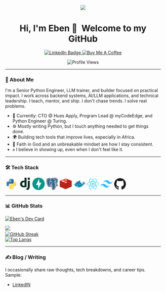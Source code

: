 <div align="center">
  <img src="https://media.giphy.com/media/M9gbBd9nbDrOTu1Mqx/giphy.gif" width="100"/>
</div>

<h1 align="center">Hi, I'm Eben 👋 &nbsp;Welcome to my GitHub</h1>

<p align="center">
  <a href="https://www.linkedin.com/in/in/nezeroriginal/">
    <img src="https://img.shields.io/badge/LinkedIn-blue?style=for-the-badge&logo=linkedin&logoColor=white" alt="LinkedIn Badge">
  </a>
  <a href="https://coff.ee/nezer" target="_blank">
    <img src="https://cdn.buymeacoffee.com/buttons/default-orange.png" alt="Buy Me A Coffee" height="41" width="174">
  </a>
</p>

<div align="center">
  <img src="https://komarev.com/ghpvc/?username=iNezerr&style=flat-square&color=blue" alt="Profile Views">
</div>

---

### 🚀 About Me

I'm a Senior Python Engineer, LLM trainer, and builder focused on practical impact. I work across backend systems, AI/LLM applications, and technical leadership. I teach, mentor, and ship. I don't chase trends. I solve real problems.

* 🔭 Currently: CTO @ Hues Apply, Program Lead @ myCodeEdge, and Python Engineer @ Turing.
* ⚙️ Mostly writing Python, but I touch anything needed to get things done.
* 🌍 Building tech tools that improve lives, especially in Africa.
* 🧠 Faith in God and an unbreakable mindset are how I stay consistent.
* ✊ I believe in showing up, even when I don't feel like it.

---

### 🛠 Tech Stack

<p>
<img src="https://github.com/devicons/devicon/blob/master/icons/python/python-original.svg" title="Python" alt="Python" width="40" height="40"/>
<img src="https://github.com/devicons/devicon/blob/master/icons/django/django-plain.svg" title="Django" alt="Django" width="40" height="40"/>
<img src="https://github.com/devicons/devicon/blob/master/icons/fastapi/fastapi-original.svg" title="FastAPI" alt="FastAPI" width="40" height="40"/>
<img src="https://github.com/devicons/devicon/blob/master/icons/postgresql/postgresql-original.svg" title="PostgreSQL" alt="PostgreSQL" width="40" height="40"/>
<img src="https://github.com/devicons/devicon/blob/master/icons/redis/redis-original.svg" title="Redis" alt="Redis" width="40" height="40"/>
<img src="https://github.com/devicons/devicon/blob/master/icons/docker/docker-original.svg" title="Docker" alt="Docker" width="40" height="40"/>
<img src="https://github.com/devicons/devicon/blob/master/icons/react/react-original.svg" title="React" alt="React" width="40" height="40"/>
<img src="https://github.com/devicons/devicon/blob/master/icons/tailwindcss/tailwindcss-original.svg" title="Tailwind" alt="Tailwind" width="40" height="40"/>
<img src="https://github.com/devicons/devicon/blob/master/icons/github/github-original.svg" title="GitHub" alt="GitHub" width="40" height="40"/>
</p>

---

### 📊 GitHub Stats

<a href="https://app.daily.dev/eben58"><img src="https://api.daily.dev/devcards/v2/hqsExUXhqarcRIQ9yuIfM.png?type=default&r=cp6" width="356" alt="Eben's Dev Card"/></a>

![](https://github-readme-stats.vercel.app/api?username=iNezerr\&theme=highcontrast\&background=000000\&hide_border=true\&include_all_commits=true\&count_private=true) <br/>
[![GitHub Streak](https://streak-stats.demolab.com?user=iNezerr&theme=dark&hide_border=true&border_radius=5.1&short_numbers=true&date_format=j%20M%5B%20Y%5D)](https://git.io/streak-stats) <br/>
[![Top Langs](https://github-readme-stats.vercel.app/api/top-langs/?username=iNezerr\&layout=compact\&theme=highcontrast)](https://github.com/anuraghazra/github-readme-stats)

---

### ✍️ Blog / Writing

I occasionally share raw thoughts, tech breakdowns, and career tips. Sample:

* [LinkedIN](https://linkedin.com/in/nezeroriginal) 
